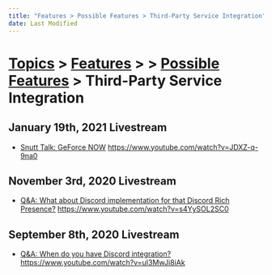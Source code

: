 ```yaml
---
title: "Features > Possible Features > Third-Party Service Integration"
date: Last Modified
---
```

# [Topics](../../../topics.md) > [Features](../../features.md) >  > [Possible Features](../possible-features.md) > Third-Party Service Integration

## January 19th, 2021 Livestream
* [Snutt Talk: GeForce NOW](../../../transcriptions/yt-JDXZ-q-9na0.md) https://www.youtube.com/watch?v=JDXZ-q-9na0

## November 3rd, 2020 Livestream
* [Q&A: What about Discord implementation for that Discord Rich Presence?](../../../transcriptions/yt-s4YySOL2SC0.md) https://www.youtube.com/watch?v=s4YySOL2SC0

## September 8th, 2020 Livestream
* [Q&A: When do you have Discord integration?](../../../transcriptions/yt-uI3MwJi8iAk.md) https://www.youtube.com/watch?v=uI3MwJi8iAk
